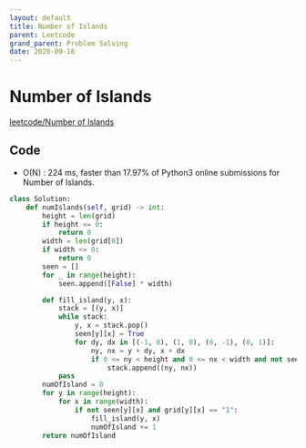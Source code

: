 ```yaml
---
layout: default
title: Number of Islands
parent: Leetcode
grand_parent: Problem Solving
date: 2020-09-16
---
```


# Number of Islands

[leetcode/Number of Islands](https://leetcode.com/problems/number-of-islands/)

## Code

- O(N) : 224 ms, faster than 17.97% of Python3 online submissions for Number of Islands.

```python
class Solution:
    def numIslands(self, grid) -> int:
        height = len(grid)
        if height <= 0:
            return 0
        width = len(grid[0])
        if width <= 0:
            return 0
        seen = []
        for _ in range(height):
            seen.append([False] * width)

        def fill_island(y, x):
            stack = [(y, x)]
            while stack:
                y, x = stack.pop()
                seen[y][x] = True
                for dy, dx in [(-1, 0), (1, 0), (0, -1), (0, 1)]:
                    ny, nx = y + dy, x + dx
                    if 0 <= ny < height and 0 <= nx < width and not seen[ny][nx] and grid[ny][nx] == "1":
                        stack.append((ny, nx))
            pass
        numOfIsland = 0
        for y in range(height):
            for x in range(width):
                if not seen[y][x] and grid[y][x] == "1":
                    fill_island(y, x)
                    numOfIsland += 1
        return numOfIsland
```
